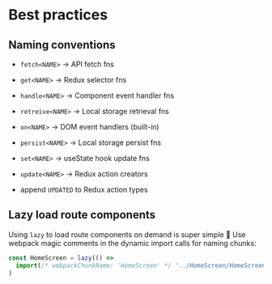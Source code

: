 # Best practices

## Naming conventions

- `fetch<NAME>` -> API fetch fns
- `get<NAME>` -> Redux selector fns
- `handle<NAME>` -> Component event handler fns
- `retreive<NAME>` -> Local storage retrieval fns
- `on<NAME>` -> DOM event handlers (built-in)
- `persist<NAME>` -> Local storage persist fns
- `set<NAME>` -> useState hook update fns
- `update<NAME>` -> Redux action creators

- append `UPDATED` to Redux action types

## Lazy load route components

Using `lazy` to load route components on demand is super simple 🎉 Use webpack
magic comments in the dynamic import calls for naming chunks:

```javascript
const HomeScreen = lazy(() =>
  import(/* webpackChunkName: 'HomeScreen' */ '../HomeScreen/HomeScreen'),
)
```
